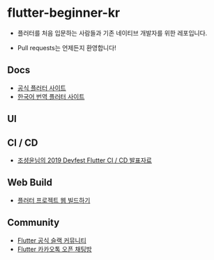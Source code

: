 # flutter-beginner-kr
* 플러터를 처음 입문하는 사람들과 기존 네이티브 개발자를 위한 레포입니다. 

* Pull requests는 언제든지 환영합니다!

## Docs
- [공식 플러터 사이트](https://flutter.dev/)
- [한국어 번역 플러터 사이트](https://flutter-ko.dev/)


## UI


## CI / CD
- [조셩윤님의 2019 Devfest Flutter CI / CD 발표자료](https://docs.google.com/presentation/d/1G_ZqZ6K6DboY_2y-YJQGcGiCTGiHto7dkaywcU30eqM/edit#slide=id.g78e53a5c7e_0_22)

## Web Build
- [플러터 프로젝트 웹 빌드하기](https://flutter.dev/docs/get-started/web)

## Community
- [Flutter 공식 슬랙 커뮤니티](https://fluttercommunity.slack.com/join/shared_invite/enQtOTcyMzA1MTI4NzU5LWRhN2U4MDRlNGMwODBkMGYwY2RjNzM3ZGRmNDdiNjk1M2NjMmFlMWUzNThjNDcwYTNlMTFlNjQ1OTU1YjlkZjE)
- [Flutter 카카오톡 오픈 채팅방](https://open.kakao.com/o/gsshoXJ)
